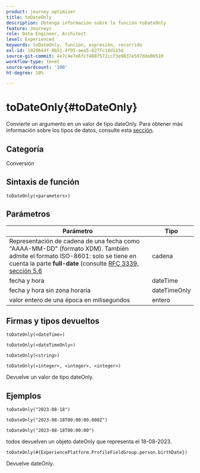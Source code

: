 ```yaml
---
product: journey optimizer
title: toDateOnly
description: Obtenga información sobre la función toDateOnly
feature: Journeys
role: Data Engineer, Architect
level: Experienced
keywords: toDateOnly, función, expresión, recorrido
exl-id: 1929644f-8b51-4f95-aea5-627fc1dd115d
source-git-commit: 4e7c4e7e6fcf488f572ccf3e9037e597dde06510
workflow-type: tm+mt
source-wordcount: '100'
ht-degree: 10%

---
```


# toDateOnly{#toDateOnly}

Convierte un argumento en un valor de tipo dateOnly. Para obtener más información sobre los tipos de datos, consulte esta [sección](../expression/data-types.md).

## Categoría

Conversión

## Sintaxis de función

`toDateOnly(<parameters>)`

## Parámetros

| Parámetro | Tipo |
|-----------|------------------|
| Representación de cadena de una fecha como &quot;AAAA-MM-DD&quot; (formato XDM). También admite el formato ISO-8601: solo se tiene en cuenta la parte **full-date** (consulte [RFC 3339, sección 5.6](https://www.rfc-editor.org/rfc/rfc3339#section-5.6) | cadena |
| fecha y hora | dateTime |
| fecha y hora sin zona horaria | dateTimeOnly |
| valor entero de una época en milisegundos | entero |

## Firmas y tipos devueltos

`toDateOnly(<dateTime>)`

`toDateOnly(<dateTimeOnly>)`

`toDateOnly(<string>)`

`toDateOnly(<integer>, <integer>, <integer>)`

Devuelve un valor de tipo dateOnly.

## Ejemplos

`toDateOnly("2023-08-18")`

`toDateOnly("2023-08-18T00:00:00.000Z")`

`toDateOnly("2023-08-18T00:00:00")`

todos devuelven un objeto dateOnly que representa el 18-08-2023.

`toDateOnly(#{ExperiencePlatform.ProfileFieldGroup.person.birthDate})`

Devuelve dateOnly.
